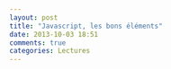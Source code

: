 ```yaml
---
layout: post
title: "Javascript, les bons éléments"
date: 2013-10-03 18:51
comments: true
categories: Lectures
---
```

